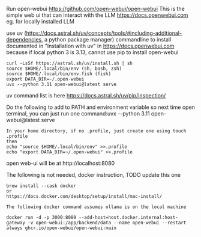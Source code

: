 Run open-webui https://github.com/open-webui/open-webui
This is the simple web ui that can interact with the LLM https://docs.openwebui.com eg. for locally installed LLM

use uv (https://docs.astral.sh/uv/concepts/tools/#including-additional-dependencies, a python package manager) commandline to install documented in "Installation with uv" in https://docs.openwebui.com because if local python 3 is 3.13, cannot use pip to install open-webui
```
curl -LsSf https://astral.sh/uv/install.sh | sh
source $HOME/.local/bin/env (sh, bash, zsh)
source $HOME/.local/bin/env.fish (fish)
export DATA_DIR=~/.open-webui
uvx --python 3.11 open-webui@latest serve
```
uv command list is here https://docs.astral.sh/uv/pip/inspection/

Do the following to add to PATH and environment variable so next time open terminal, you can just run one command:uvx --python 3.11 open-webui@latest serve
```
In your home directory, if no .profile, just create one using touch .profile
then
echo "source $HOME/.local/bin/env" >>.profile
echo "export DATA_DIR=~/.open-webui" >>.profile
```
open web-ui will be at http://localhost:8080

The following is not needed, docker instruction, TODO update this one
```
brew install --cask docker
or
https://docs.docker.com/desktop/setup/install/mac-install/

The following docker command assumes ollama is on the local machine

docker run -d -p 3000:8080 --add-host=host.docker.internal:host-gateway -v open-webui:/app/backend/data --name open-webui --restart always ghcr.io/open-webui/open-webui:main
```
